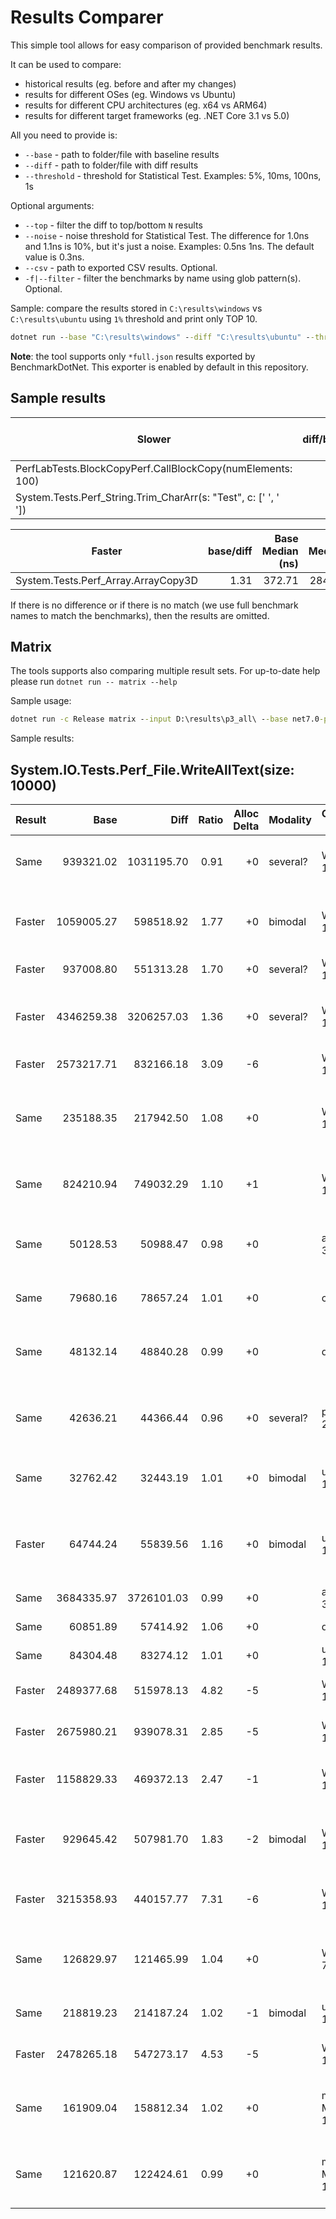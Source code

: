 # Results Comparer

This simple tool allows for easy comparison of provided benchmark results.

It can be used to compare:

* historical results (eg. before and after my changes)
* results for different OSes (eg. Windows vs Ubuntu)
* results for different CPU architectures (eg. x64 vs ARM64)
* results for different target frameworks (eg. .NET Core 3.1 vs 5.0)

All you need to provide is:

* `--base` - path to folder/file with baseline results
* `--diff` - path to folder/file with diff results
* `--threshold`  - threshold for Statistical Test. Examples: 5%, 10ms, 100ns, 1s

Optional arguments:

* `--top` - filter the diff to top/bottom `N` results
* `--noise` - noise threshold for Statistical Test. The difference for 1.0ns and 1.1ns is 10%, but it's just a noise. Examples: 0.5ns 1ns. The default value is 0.3ns.
* `--csv` - path to exported CSV results. Optional.
* `-f|--filter` - filter the benchmarks by name using glob pattern(s). Optional.

Sample: compare the results stored in `C:\results\windows` vs `C:\results\ubuntu` using `1%` threshold and print only TOP 10.

```cmd
dotnet run --base "C:\results\windows" --diff "C:\results\ubuntu" --threshold 1% --top 10
```

**Note**: the tool supports only `*full.json` results exported by BenchmarkDotNet. This exporter is enabled by default in this repository.

## Sample results

| Slower                                                          | diff/base | Base Median (ns) | Diff Median (ns) | Modality|
| --------------------------------------------------------------- | ---------:| ----------------:| ----------------:| -------:|
| PerfLabTests.BlockCopyPerf.CallBlockCopy(numElements: 100)      |      1.60 |             9.22 |            14.76 |         |
| System.Tests.Perf_String.Trim_CharArr(s: "Test", c: [' ', ' ']) |      1.41 |             6.18 |             8.72 |         |

| Faster                              | base/diff | Base Median (ns) | Diff Median (ns) | Modality|
| ----------------------------------- | ---------:| ----------------:| ----------------:| -------:|
| System.Tests.Perf_Array.ArrayCopy3D |      1.31 |           372.71 |           284.73 |         |

If there is no difference or if there is no match (we use full benchmark names to match the benchmarks), then the results are omitted.

## Matrix

The tools supports also comparing multiple result sets. For up-to-date help please run `dotnet run -- matrix --help`

Sample usage:

```cmd
dotnet run -c Release matrix --input D:\results\p3_all\ --base net7.0-preview2 --diff net7.0-preview3 --threshold 10% --noise 2ns --filter System.IO*
```

Sample results:

## System.IO.Tests.Perf_File.WriteAllText(size: 10000)                                                                                                                                
                                                                                                                                                                                      
| Result |       Base |       Diff | Ratio | Alloc Delta | Modality | Operating System      | Bit   | Processor Name                                  | Base V       | Diff V      |  
| ------ | ----------:| ----------:| -----:| -----------:| -------- | --------------------- | ----- | ----------------------------------------------- | ------------ | ------------ | 
| Same   |  939321.02 | 1031195.70 |  0.91 |          +0 | several? | Windows 10            | X64   | Intel Xeon CPU E5-1650 v4 3.60GHz               | 7.0.22.12204 | 7.0.22.17504|  
| Faster | 1059005.27 |  598518.92 |  1.77 |          +0 | bimodal  | Windows 11            | X64   | AMD Ryzen Threadripper PRO 3945WX 12-Cores      | 7.0.22.12204 | 7.0.22.17504|  
| Faster |  937008.80 |  551313.28 |  1.70 |          +0 | several? | Windows 11            | X64   | AMD Ryzen 9 5900X                               | 7.0.22.12204 | 7.0.22.17504|  
| Faster | 4346259.38 | 3206257.03 |  1.36 |          +0 | several? | Windows 11            | X64   | Intel Core i5-4300U CPU 1.90GHz (Haswell)       | 7.0.22.12204 | 7.0.22.17504|  
| Faster | 2573217.71 |  832166.18 |  3.09 |          -6 |          | Windows 11            | X64   | Unknown processor                               | 7.0.22.12204 | 7.0.22.17504|  
| Same   |  235188.35 |  217942.50 |  1.08 |          +0 |          | Windows 11            | X64   | Intel Core i7-8700 CPU 3.20GHz (Coffee Lake)    | 7.0.22.12204 | 7.0.22.17504|  
| Same   |  824210.94 |  749032.29 |  1.10 |          +1 |          | Windows 11            | X64   | Intel Core i9-9900T CPU 2.10GHz                 | 7.0.22.12204 | 7.0.22.17504|  
| Same   |   50128.53 |   50988.47 |  0.98 |          +0 |          | alpine 3.13           | X64   | Intel Core i7-7700 CPU 3.60GHz (Kaby Lake)      | 7.0.22.12204 | 7.0.22.17504|  
| Same   |   79680.16 |   78657.24 |  1.01 |          +0 |          | centos 7              | X64   | Intel Xeon CPU E5530 2.40GHz                    | 7.0.22.12204 | 7.0.22.17504|  
| Same   |   48132.14 |   48840.28 |  0.99 |          +0 |          | debian 11             | X64   | Intel Core i7-7700 CPU 3.60GHz (Kaby Lake)      | 7.0.22.12204 | 7.0.22.17504|  
| Same   |   42636.21 |   44366.44 |  0.96 |          +0 | several? | pop 20.04             | X64   | Intel Core i7-6600U CPU 2.60GHz (Skylake)       | 7.0.22.12204 | 7.0.22.17504|  
| Same   |   32762.42 |   32443.19 |  1.01 |          +0 | bimodal  | ubuntu 18.04          | X64   | Intel Xeon CPU E5-1650 v4 3.60GHz               | 7.0.22.12204 | 7.0.22.17504|  
| Faster |   64744.24 |   55839.56 |  1.16 |          +0 | bimodal  | ubuntu 18.04          | X64   | Intel Core i7-2720QM CPU 2.20GHz (Sandy Bridge) | 7.0.22.12204 | 7.0.22.17504|  
| Same   | 3684335.97 | 3726101.03 |  0.99 |          +0 |          | alpine 3.12           | Arm64 | Unknown processor                               | 7.0.22.12204 | 7.0.22.17504|  
| Same   |   60851.89 |   57414.92 |  1.06 |          +0 |          | debian 11             | Arm64 | Unknown processor                               | 7.0.22.12204 | 7.0.22.17504|  
| Same   |   84304.48 |   83274.12 |  1.01 |          +0 |          | ubuntu 18.04          | Arm64 | Unknown processor                               | 7.0.22.12204 | 7.0.22.17504|  
| Faster | 2489377.68 |  515978.13 |  4.82 |          -5 |          | Windows 10            | Arm64 | Microsoft SQ1 3.0 GHz                           | 7.0.22.12204 | 7.0.22.17504|  
| Faster | 2675980.21 |  939078.31 |  2.85 |          -5 |          | Windows 11            | Arm64 | Microsoft SQ1 3.0 GHz                           | 7.0.22.12204 | 7.0.22.17504|  
| Faster | 1158829.33 |  469372.13 |  2.47 |          -1 |          | Windows 10            | X86   | Intel Xeon CPU E5-1650 v4 3.60GHz               | 7.0.22.12204 | 7.0.22.17504|  
| Faster |  929645.42 |  507981.70 |  1.83 |          -2 | bimodal  | Windows 11            | X86   | AMD Ryzen Threadripper PRO 3945WX 12-Cores      | 7.0.22.12204 | 7.0.22.17504|  
| Faster | 3215358.93 |  440157.77 |  7.31 |          -6 |          | Windows 11            | X86   | Intel Core i7-10510U CPU 1.80GHz                | 7.0.22.12204 | 7.0.22.17504|  
| Same   |  126829.97 |  121465.99 |  1.04 |          +0 |          | Windows 7 SP1         | X86   | Intel Core i7-7700 CPU 3.60GHz (Kaby Lake)      | 7.0.22.12204 | 7.0.22.17504|  
| Same   |  218819.23 |  214187.24 |  1.02 |          -1 | bimodal  | ubuntu 18.04          | Arm   | ARMv7 Processor rev 3 (v7l)                     | 7.0.22.12204 | 7.0.22.17504|  
| Faster | 2478265.18 |  547273.17 |  4.53 |          -5 |          | Windows 10            | Arm   | Microsoft SQ1 3.0 GHz                           | 7.0.22.12204 | 7.0.22.17504|  
| Same   |  161909.04 |  158812.34 |  1.02 |          +0 |          | macOS Monterey 12.2.1 | X64   | Intel Core i7-5557U CPU 3.10GHz (Broadwell)     | 7.0.22.12204 | 7.0.22.17504|  
| Same   |  121620.87 |  122424.61 |  0.99 |          +0 |          | macOS Monterey 12.3.1 | X64   | Intel Core i7-4870HQ CPU 2.50GHz (Haswell)      | 7.0.22.12204 | 7.0.22.17504|  